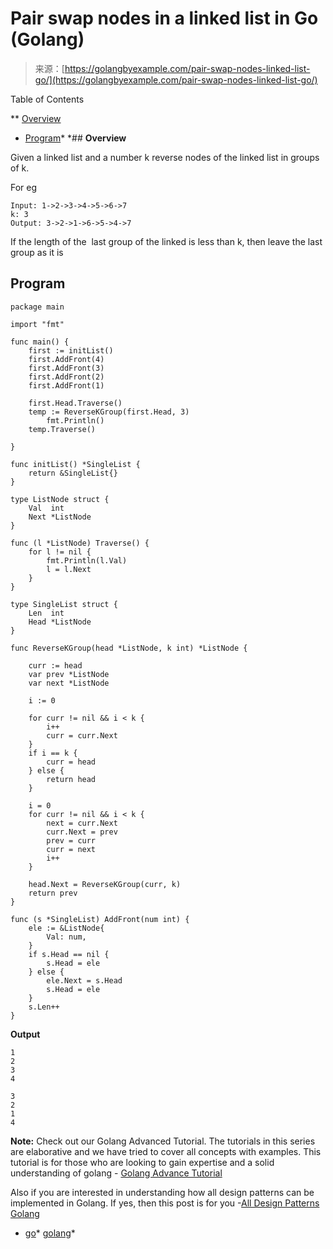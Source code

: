 <!--yml
category: 未分类
date: 2024-10-13 06:43:19
-->

# Pair swap nodes in a linked list in Go (Golang)

> 来源：[https://golangbyexample.com/pair-swap-nodes-linked-list-go/](https://golangbyexample.com/pair-swap-nodes-linked-list-go/)

Table of Contents

 **   [Overview](#Overview "Overview")
*   [Program](#Program "Program")*  *## **Overview**

Given a linked list and a number k reverse nodes of the linked list in groups of k.

For eg

```
Input: 1->2->3->4->5->6->7
k: 3
Output: 3->2->1->6->5->4->7
```

If the length of the  last group of the linked is less than k, then leave the last group as it is

## **Program**

```
package main

import "fmt"

func main() {
	first := initList()
	first.AddFront(4)
	first.AddFront(3)
	first.AddFront(2)
	first.AddFront(1)

	first.Head.Traverse()
	temp := ReverseKGroup(first.Head, 3)
        fmt.Println()
	temp.Traverse()

}

func initList() *SingleList {
	return &SingleList{}
}

type ListNode struct {
	Val  int
	Next *ListNode
}

func (l *ListNode) Traverse() {
	for l != nil {
		fmt.Println(l.Val)
		l = l.Next
	}
}

type SingleList struct {
	Len  int
	Head *ListNode
}

func ReverseKGroup(head *ListNode, k int) *ListNode {

	curr := head
	var prev *ListNode
	var next *ListNode

	i := 0

	for curr != nil && i < k {
		i++
		curr = curr.Next
	}
	if i == k {
		curr = head
	} else {
		return head
	}

	i = 0
	for curr != nil && i < k {
		next = curr.Next
		curr.Next = prev
		prev = curr
		curr = next
		i++
	}

	head.Next = ReverseKGroup(curr, k)
	return prev
}

func (s *SingleList) AddFront(num int) {
	ele := &ListNode{
		Val: num,
	}
	if s.Head == nil {
		s.Head = ele
	} else {
		ele.Next = s.Head
		s.Head = ele
	}
	s.Len++
}
```

**Output**

```
1
2
3
4

3
2
1
4
```

**Note:** Check out our Golang Advanced Tutorial. The tutorials in this series are elaborative and we have tried to cover all concepts with examples. This tutorial is for those who are looking to gain expertise and a solid understanding of golang - [Golang Advance Tutorial](https://golangbyexample.com/golang-comprehensive-tutorial/)

Also if you are interested in understanding how all design patterns can be implemented in Golang. If yes, then this post is for you -[All Design Patterns Golang](https://golangbyexample.com/all-design-patterns-golang/)

*   [go](https://golangbyexample.com/tag/go/)*   [golang](https://golangbyexample.com/tag/golang/)*